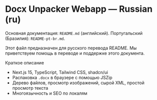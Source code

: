 # Docx Unpacker Webapp — Russian (ru)

Основная документация: `README.md` (английский). Португальский (Бразилия): `README-pt-br.md`.

Этот файл предназначен для русского перевода README. Мы приветствуем помощь в переводе и поддержке этого документа.

Краткое описание
- Next.js 15, TypeScript, Tailwind CSS, shadcn/ui
- Распаковка `.docx` в браузере с помощью JSZip
- Дерево файлов, просмотр изображений, сырой XML, простой просмотр текста
- Многоязычность и SEO по локалям